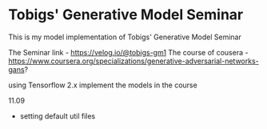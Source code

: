 # Tobigs' Generative Model Seminar

This is my model implementation of Tobigs' Generative Model Seminar
  
  
The Seminar link - https://velog.io/@tobigs-gm1
The course of cousera - https://www.coursera.org/specializations/generative-adversarial-networks-gans?

using Tensorflow 2.x implement the models in the course

11.09
- setting default util files
